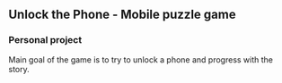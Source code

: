 ## Unlock the Phone - Mobile puzzle game
### Personal project
Main goal of the game is to try to unlock a phone and progress with the story.
